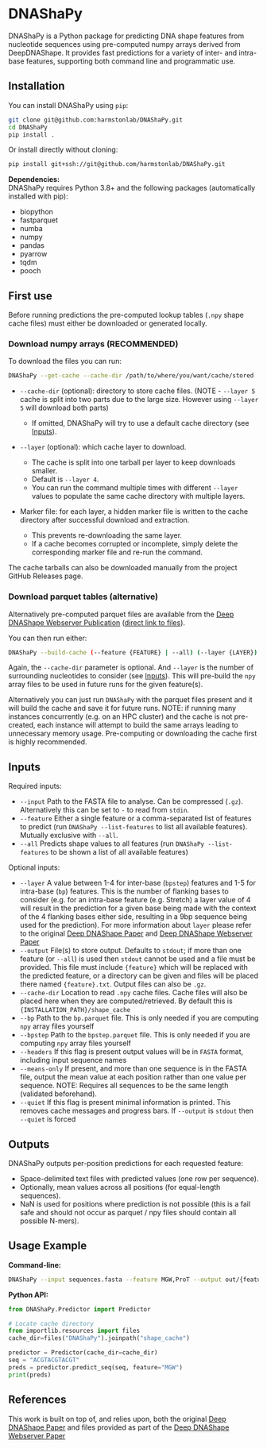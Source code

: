 # DNAShaPy

DNAShaPy is a Python package for predicting DNA shape features from nucleotide sequences using pre-computed numpy arrays derived from DeepDNAShape. It provides fast predictions for a variety of inter- and intra-base features, supporting both command line and programmatic use.

## Installation

You can install DNAShaPy using `pip`:

```sh
git clone git@github.com:harmstonlab/DNAShaPy.git
cd DNAShaPy
pip install .
```

Or install directly without cloning:
```sh
pip install git+ssh://git@github.com/harmstonlab/DNAShaPy.git
```

**Dependencies:**  
DNAShaPy requires Python 3.8+ and the following packages (automatically installed with pip):

- biopython
- fastparquet
- numba
- numpy
- pandas
- pyarrow
- tqdm
- pooch

## First use
Before running predictions the pre-computed lookup tables (``.npy`` shape cache
files) must either be downloaded or generated locally.

### Download numpy arrays (RECOMMENDED)

To download the files you can run:
```sh
DNAShaPy --get-cache --cache-dir /path/to/where/you/want/cache/stored --layer 4
```
- `--cache-dir` (optional): directory to store cache files. (NOTE - `--layer 5` cache is split into two parts due to the large size. However using `--layer 5` will download both parts)
    - If omitted, DNAShaPy will try to use a default cache directory (see [Inputs](#inputs)).
- `--layer` (optional): which cache layer to download.
    - The cache is split into one tarball per layer to keep downloads smaller.
    - Default is `--layer 4`.
    - You can run the command multiple times with different `--layer` values to populate the same cache directory with multiple layers.

- Marker file: for each layer, a hidden marker file is written to the cache directory after successful download and extraction.
    - This prevents re-downloading the same layer.
    - If a cache becomes corrupted or incomplete, simply delete the corresponding marker file and re-run the command.

The cache tarballs can also be downloaded manually from the project GitHub Releases page.

### Download parquet tables (alternative)

Alternatively pre-computed parquet files are available from the
[Deep DNAShape Webserver Publication](https://doi.org/10.1093/nar/gkae433)
([direct link to files](https://figshare.com/articles/dataset/Query_tables_in_Parquet_format_for_Deep_DNAshape_webserver/25286197)).

You can then run either:
```sh
DNAShaPy --build-cache (--feature {FEATURE} | --all) (--layer {LAYER}) --cache-dir /path/to/cache
```
Again, the `--cache-dir` parameter is optional. And `--layer` is the number of surrounding nucleotides to consider (see [Inputs](#Inputs)). This will pre-build the `npy` array files to be used in future runs for the given feature(s).

Alternatively you can just run `DNAShaPy` with the parquet files present and it
will build the cache and save it for future runs. NOTE: if running many
instances concurrently (e.g. on an HPC cluster) and the cache is not
pre-created, each instance will attempt to build the same arrays leading to
unnecessary memory usage. Pre-computing or downloading the cache first is
highly recommended.

## Inputs
Required inputs:
- `--input` Path to the FASTA file to analyse. Can be compressed (`.gz`). Alternatively this can be set to `-` to read from `stdin`.
- `--feature` Either a single feature or a comma-separated list of features to predict (run `DNAShaPy --list-features` to list all available features). Mutually exclusive with `--all`.
- `--all` Predicts shape values to all features (run `DNAShaPy --list-features` to be shown a list of all available features)

Optional inputs:
- `--layer` A value between 1-4 for inter-base (`bpstep`) features and 1-5 for intra-base (`bp`) features. This is the number of flanking bases to consider (e.g. for an intra-base feature (e.g. Stretch) a layer value of 4 will result in the prediction for a given base being made with the context of the 4 flanking bases either side, resulting in a 9bp sequence being used for the prediction). For more information about `layer` please refer to the original [Deep DNAShape Paper](https://doi.org/10.1038/s41467-024-45191-5) and [Deep DNAShape Webserver Paper](https://doi.org/10.1093/nar/gkae433)
- `--output` File(s) to store output. Defaults to `stdout`; if more than one feature (or `--all`) is used then `stdout` cannot be used and a file must be provided. This file must include `{feature}` which will be replaced with the predicted feature, or a directory can be given and files will be placed there named `{feature}.txt`. Output files can also be `.gz`.
- `--cache-dir` Location to read `.npy` cache files. Cache files will also be placed here when they are computed/retrieved. By default this is `{INSTALLATION_PATH}/shape_cache`
- `--bp` Path to the `bp.parquet` file. This is only needed if you are computing `npy` array files yourself
- `--bpstep` Path to the `bpstep.parquet` file. This is only needed if you are computing `npy` array files yourself
- `--headers` If this flag is present output values will be in `FASTA` format, including input sequence names
- `--means-only` If present, and more than one sequence is in the FASTA file, output the mean value at each position rather than one value per sequence. NOTE: Requires all sequences to be the same length (validated beforehand).
- `--quiet` If this flag is present minimal information is printed. This removes cache messages and progress bars. If `--output` is `stdout` then `--quiet` is forced

## Outputs

DNAShaPy outputs per-position predictions for each requested feature:

- Space-delimited text files with predicted values (one row per sequence).
- Optionally, mean values across all positions (for equal-length sequences).
- NaN is used for positions where prediction is not possible (this is a fail safe and should not occur as parquet / npy files should contain all possible N-mers).

## Usage Example

**Command-line:**

```sh
DNAShaPy --input sequences.fasta --feature MGW,ProT --output out/{feature}.txt
```

**Python API:**
```python
from DNAShaPy.Predictor import Predictor

# Locate cache directory
from importlib.resources import files
cache_dir=files("DNAShaPy").joinpath("shape_cache")

predictor = Predictor(cache_dir=cache_dir)
seq = "ACGTACGTACGT"
preds = predictor.predict_seq(seq, feature="MGW")
print(preds)
```
## References
This work is built on top of, and relies upon, both the original [Deep DNAShape Paper](https://doi.org/10.1038/s41467-024-45191-5) and files provided as part of the [Deep DNAShape Webserver Paper](https://doi.org/10.1093/nar/gkae433)


